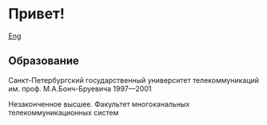 # Привет!

[Eng](./CV.md#readme)

## Образование

Санкт-Петербургский государственный университет телекоммуникаций им. проф. М.А.Бонч-Бруевича 1997—2001

Незаконченное высшее. Факультет многоканальных телекоммуникационных систем
